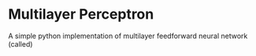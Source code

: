 # Multilayer Perceptron

A simple python implementation of multilayer feedforward neural network (called)